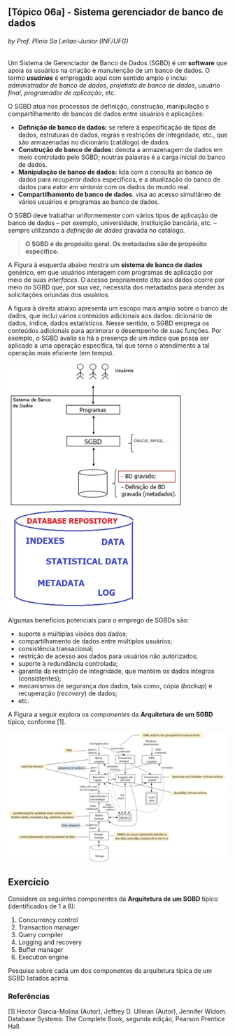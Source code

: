 ## [Tópico 06a] - Sistema gerenciador de banco de dados
###### *by Prof. Plinio Sa Leitao-Junior (INF/UFG)*

Um Sistema de Gerenciador de Banco de Dados (SGBD) é um **software** que apoia os usuários na criação e manutenção de um banco de dados. O termo ***usuários*** é empregado aqui com sentido amplo e inclui: *administrador de banco de dados*, *projetista de banco de dados*, *usuário final*, *programador de aplicação*, etc.

O SGBD atua nos processos de definição, construção, manipulação e compartilhamento de bancos de dados entre usuários e aplicações:
- **Definição de banco de dados:** se refere à especificação de tipos de dados, estruturas de dados, regras e restrições de integridade, etc., que são armazenadas no dicionário (catálogo) de dados.
- **Construção de banco de dados:** denota a armazenagem de dados em meio controlado pelo SGBD; noutras palavras é a carga inicial do banco de dados.
- **Manipulação de banco de dados:** lida com a consulta ao banco de dados para *recuperar* dados específicos, e a atualização do banco de dados para *estar em sintonia* com os dados do mundo real.
- **Compartilhamento de banco de dados**. visa ao acesso simultâneo de vários usuários e programas ao banco de dados.

O SGBD deve trabalhar uniformemente com vários tipos de aplicação de banco de dados – por exemplo, universidade, instituição bancária, etc. – sempre utilizando a *definição de dados* gravada no catálogo.

> **O SGBD é de propósito geral. Os metadados são de propósito específico.**
> 
A Figura à esquerda abaixo mostra um **sistema de banco de dados** genérico, em que usuários interagem com programas de aplicação por meio de suas *interfaces*. O acesso propriamente dito aos dados ocorre por meio do SGBD que, por sua vez, necessita dos metadados para atender às solicitações oriundas dos usuários. 

A figura à direita abaixo apresenta um escopo mais amplo sobre o banco de dados, que inclui vários conteúdos adicionais aos dados: dicionário de dados, índice, dados estatísticos. Nesse sentido, o SGBD emprega os conteúdos adicionais para aprimorar o desempenho de suas funções. Por exemplo, o SGBD avalia se há a presença de um índice que possa ser aplicado a uma operação específica, tal que torne o atendimento a tal operação mais eficiente (em tempo).

<img src="../media/fig-sgbd.jpg" width="400"><img src="../media/fig-bd.jpg" width="300">

Algumas benefícios potenciais para o emprego de SGBDs são:
- suporte a múltiplas visões dos dados;
- compartilhamento de dados entre múltiplos usuários;
- consistência transacional;
- restrição de acesso aos dados para usuários não autorizados;
- suporte à redundância controlada;
- garantia da restrição de integridade, que mantém os dados íntegros (consistentes);
- mecanismos de segurança dos dados, tais como, cópia (*backup*) e recuperação (*recovery*) de dados;
- etc.

A Figura a seguir explora os _componentes_ da **Arquitetura de um SGBD** típico, conforme [1].

<img src="../media/fig-dbms-components.jpg" width="750">

## Exercício

Considere os seguintes componentes da **Arquitetura de um SGBD** típico (identificados de 1 a 6):

1. Concurrency control
2. Transaction manager
3. Query compiler
4. Logging and recovery
5. Buffer manager
6. Execution engine

Pesquise sobre cada um dos componentes da arquitetura típica de um SGBD listados acima.

### Referências

[1] Hector Garcia-Molina (Autor), Jeffrey D. Ullman (Autor), Jennifer Widom. Database Systems: The Complete Book, segunda edição, Pearson Prentice Hall.
